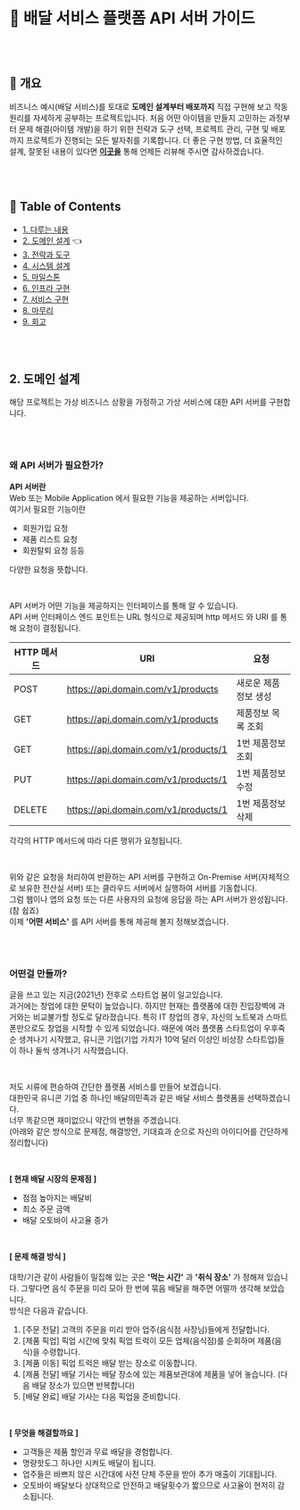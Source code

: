 # :truck: 배달 서비스 플랫폼 API 서버 가이드

<br/><br/>



## :speech_balloon: 개요

비즈니스 예시(배달 서비스)를 토대로 **도메인 설계부터 배포까지** 
직접 구현해 보고 작동 원리를 자세하게 공부하는 프로젝트입니다. 
처음 어떤 아이템을 만들지 고민하는 과정부터 문제 해결(아이템 개발)을 하기 위한 전략과 도구 선택, 
프로젝트 관리, 구현 및 배포까지 프로젝트가 진행되는 모든 발자취를 기록합니다. 
더 좋은 구현 방법, 더 효율적인 설계, 잘못된 내용이 있다면 **[이곳을](https://github.com/cholnh/delivery-platform-server-guide/issues)** 
통해 언제든 리뷰해 주시면 감사하겠습니다.

<br/><br/>



## :memo: Table of Contents

- [1. 다루는 내용](https://github.com/cholnh/delivery-platform-server-guide/blob/main/contents/1/index.md#truck-배달-서비스-플랫폼-api-서버-가이드)
- [2. 도메인 설계](https://github.com/cholnh/delivery-platform-server-guide/blob/main/contents/2/index.md#truck-배달-서비스-플랫폼-api-서버-가이드) :point_left:
- [3. 전략과 도구](https://github.com/cholnh/delivery-platform-server-guide/blob/main/contents/3/index.md#truck-배달-서비스-플랫폼-api-서버-가이드)
- [4. 시스템 설계](https://github.com/cholnh/delivery-platform-server-guide/blob/main/contents/4/index.md#truck-배달-서비스-플랫폼-api-서버-가이드)
- [5. 마일스톤](https://github.com/cholnh/delivery-platform-server-guide/blob/main/contents/5/index.md#truck-배달-서비스-플랫폼-api-서버-가이드)
- [6. 인프라 구현](https://github.com/cholnh/delivery-platform-server-guide/blob/main/contents/6/index.md#truck-배달-서비스-플랫폼-api-서버-가이드)
- [7. 서비스 구현](https://github.com/cholnh/delivery-platform-server-guide/blob/main/contents/7/index.md#truck-배달-서비스-플랫폼-api-서버-가이드)
- [8. 마무리](https://github.com/cholnh/delivery-platform-server-guide/blob/main/contents/8/index.md#truck-배달-서비스-플랫폼-api-서버-가이드)
- [9. 회고](https://github.com/cholnh/delivery-platform-server-guide/blob/main/contents/9/index.md#truck-배달-서비스-플랫폼-api-서버-가이드)

<br/><br/>



## 2. 도메인 설계
해당 프로젝트는 가상 비즈니스 상황을 가정하고 가상 서비스에 대한 API 서버를 구현합니다.  

<br/><br/>

### 왜 API 서버가 필요한가?
**API 서버란**   
Web 또는 Mobile Application 에서 필요한 기능을 제공하는 서버입니다.  
여기서 필요한 기능이란 
- 회원가입 요청
- 제품 리스트 요청
- 회원탈퇴 요청 등등 

다양한 요청을 뜻합니다.  

<br/>

API 서버가 어떤 기능을 제공하지는 인터페이스를 통해 알 수 있습니다.  
API 서버 인터페이스 엔드 포인트는 URL 형식으로 제공되며 http 메서드 와 URI 를 통해 요청이 결정됩니다.

|HTTP 메서드|URI|요청|
|-|-|-|
|POST|https://api.domain.com/v1/products|새로운 제품정보 생성|
|GET|https://api.domain.com/v1/products|제품정보 목록 조회|
|GET|https://api.domain.com/v1/products/1|1번 제품정보 조회|
|PUT|https://api.domain.com/v1/products/1|1번 제품정보 수정|
|DELETE|https://api.domain.com/v1/products/1|1번 제품정보 삭제|

각각의 HTTP 메서드에 따라 다른 행위가 요청됩니다.  

<br/>

위와 같은 요청을 처리하여 반환하는 API 서버를 구현하고 On-Premise 서버(자체적으로 보유한 전산실 서버) 또는 클라우드 서버에서 실행하여 서버를 기동합니다.  
그럼 웹이나 앱의 요청 또는 다른 사용자의 요청에 응답을 하는 API 서버가 완성됩니다.(참 쉽죠)  
이제 **'어떤 서비스'** 를 API 서버를 통해 제공해 볼지 정해보겠습니다.

<br/><br/>

### 어떤걸 만들까?
글을 쓰고 있는 지금(2021년) 전후로 스타트업 붐이 일고있습니다.  
과거에는 창업에 대한 문턱이 높았습니다. 하지만 현재는 플랫폼에 대한 진입장벽에 과거와는 비교불가할 정도로 달라졌습니다. 
특히 IT 창업의 경우, 자신의 노트북과 스마트폰만으로도 창업을 시작할 수 있게 되었습니다. 
때문에 여러 플랫폼 스타트업이 우후죽순 생겨나기 시작했고, 유니콘 기업(기업 가치가 10억 달러 이상인 비상장 스타트업)들이 하나 둘씩 생겨나기 시작했습니다.

<br/>

저도 시류에 편승하여 간단한 플랫폼 서비스를 만들어 보겠습니다.  
대한민국 유니콘 기업 중 하나인 배달의민족과 같은 배달 서비스 플랫폼을 선택하겠습니다.  
너무 똑같으면 재미없으니 약간의 변형을 주겠습니다.  
(아래와 같은 방식으로 문제점, 해결방안, 기대효과 순으로 자신의 아이디어를 간단하게 정리합니다)

<br/>

**[ 현재 배달 시장의 문제점 ]**
- 점점 높아지는 배달비
- 최소 주문 금액
- 배달 오토바이 사고율 증가

<br/>

**[ 문제 해결 방식 ]**  
<br/>
대학/기관 같이 사람들이 밀집해 있는 곳은 **'먹는 시간'** 과 **'취식 장소'** 가 정해져 있습니다. 
그렇다면 음식 주문을 미리 모아 한 번에 묶음 배달을 해주면 어떨까 생각해 보았습니다.  
방식은 다음과 같습니다.

1. [주문 전달] 고객의 주문을 미리 받아 업주(음식점 사장님)들에게 전달합니다.
2. [제품 픽업] 픽업 시간에 맞춰 픽업 트럭이 모든 업체(음식점)를 순회하며 제품(음식)을 수령합니다.
3. [제품 이동] 픽업 트럭은 배달 받는 장소로 이동합니다.
4. [제품 전달] 배달 기사는 배달 장소에 있는 제품보관대에 제품을 넣어 놓습니다. (다음 배달 장소가 있으면 반복합니다)
5. [배달 완료] 배달 기사는 다음 픽업을 준비합니다.

<br/>

**[ 무엇을 해결할까요 ]**  
- 고객들은 제품 할인과 무료 배달을 경험합니다.
- 명량핫도그 하나만 시켜도 배달이 됩니다.
- 업주들은 바쁘지 않은 시간대에 사전 단체 주문을 받아 추가 매출이 기대됩니다.
- 오토바이 배달보다 상대적으로 안전하고 배달횟수가 짧으므로 사고율이 현저히 감소됩니다. 

<br/><br/>